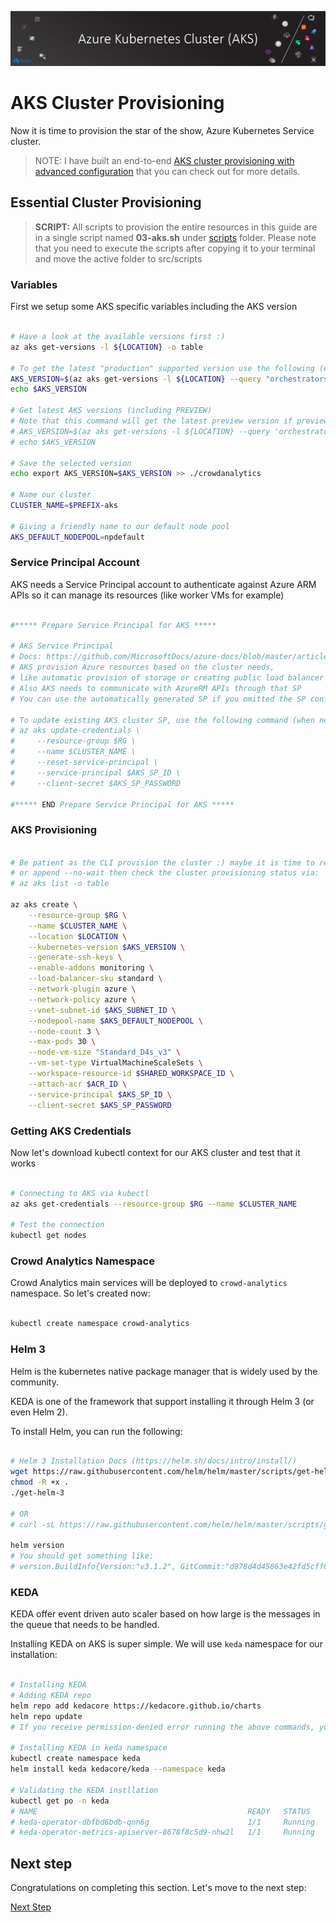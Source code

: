 ![banner](assets/banner.png)

# AKS Cluster Provisioning

Now it is time to provision the star of the show, Azure Kubernetes Service cluster.

>NOTE: I have built an end-to-end [AKS cluster provisioning with advanced configuration](https://aka.ms/aks-adv-provision) that you can check out for more details.

## Essential Cluster Provisioning

>**SCRIPT:** All scripts to provision the entire resources in this guide are in a single script named **03-aks.sh** under [scripts](../../src/scripts) folder. Please note that you need to execute the scripts after copying it to your terminal and move the active folder to src/scripts

### Variables

First we setup some AKS specific variables including the AKS version

```bash

# Have a look at the available versions first :)
az aks get-versions -l ${LOCATION} -o table

# To get the latest "production" supported version use the following (even if preview flag is activated):
AKS_VERSION=$(az aks get-versions -l ${LOCATION} --query "orchestrators[?isPreview==null].{Version:orchestratorVersion} | [-1]" -o tsv)
echo $AKS_VERSION

# Get latest AKS versions (including PREVIEW)
# Note that this command will get the latest preview version if preview flag is activated)
# AKS_VERSION=$(az aks get-versions -l ${LOCATION} --query 'orchestrators[-1].orchestratorVersion' -o tsv)
# echo $AKS_VERSION

# Save the selected version
echo export AKS_VERSION=$AKS_VERSION >> ./crowdanalytics

# Name our cluster
CLUSTER_NAME=$PREFIX-aks

# Giving a friendly name to our default node pool
AKS_DEFAULT_NODEPOOL=npdefault

```

### Service Principal Account

AKS needs a Service Principal account to authenticate against Azure ARM APIs so it can manage its resources (like worker VMs for example)

```bash

#***** Prepare Service Principal for AKS *****

# AKS Service Principal
# Docs: https://github.com/MicrosoftDocs/azure-docs/blob/master/articles/aks/kubernetes-service-principal.md
# AKS provision Azure resources based on the cluster needs, 
# like automatic provision of storage or creating public load balancer
# Also AKS needs to communicate with AzureRM APIs through that SP
# You can use the automatically generated SP if you omitted the SP configuration in AKS creation process

# To update existing AKS cluster SP, use the following command (when needed):
# az aks update-credentials \
#     --resource-group $RG \
#     --name $CLUSTER_NAME \
#     --reset-service-principal \
#     --service-principal $AKS_SP_ID \
#     --client-secret $AKS_SP_PASSWORD

#***** END Prepare Service Principal for AKS *****

```

### AKS Provisioning

```bash

# Be patient as the CLI provision the cluster :) maybe it is time to refresh your cup of coffee
# or append --no-wait then check the cluster provisioning status via:
# az aks list -o table

az aks create \
    --resource-group $RG \
    --name $CLUSTER_NAME \
    --location $LOCATION \
    --kubernetes-version $AKS_VERSION \
    --generate-ssh-keys \
    --enable-addons monitoring \
    --load-balancer-sku standard \
    --network-plugin azure \
    --network-policy azure \
    --vnet-subnet-id $AKS_SUBNET_ID \
    --nodepool-name $AKS_DEFAULT_NODEPOOL \
    --node-count 3 \
    --max-pods 30 \
    --node-vm-size "Standard_D4s_v3" \
    --vm-set-type VirtualMachineScaleSets \
    --workspace-resource-id $SHARED_WORKSPACE_ID \
    --attach-acr $ACR_ID \
    --service-principal $AKS_SP_ID \
    --client-secret $AKS_SP_PASSWORD

```

### Getting AKS Credentials

Now let's download kubectl context for our AKS cluster and test that it works

```bash

# Connecting to AKS via kubectl
az aks get-credentials --resource-group $RG --name $CLUSTER_NAME

# Test the connection
kubectl get nodes

```

### Crowd Analytics Namespace

Crowd Analytics main services will be deployed to ```crowd-analytics``` namespace. So let's created now:

```bash

kubectl create namespace crowd-analytics

```

### Helm 3

Helm is the kubernetes native package manager that is widely used by the community.

KEDA is one of the framework that support installing it through Helm 3 (or even Helm 2).

To install Helm, you can run the following:

```bash

# Helm 3 Installation Docs (https://helm.sh/docs/intro/install/)
wget https://raw.githubusercontent.com/helm/helm/master/scripts/get-helm-3
chmod -R +x .
./get-helm-3

# OR
# curl -sL https://raw.githubusercontent.com/helm/helm/master/scripts/get-helm-3 | sudo bash

helm version
# You should get something like:
# version.BuildInfo{Version:"v3.1.2", GitCommit:"d878d4d45863e42fd5cff6743294a11d28a9abce", GitTreeState:"clean", GoVersion:"go1.13.8"}

```

### KEDA

KEDA offer event driven auto scaler based on how large is the messages in the queue that needs to be handled.

Installing KEDA on AKS is super simple. We will use ```keda``` namespace for our installation:

```bash

# Installing KEDA
# Adding KEDA repo
helm repo add kedacore https://kedacore.github.io/charts
helm repo update
# If you receive permission-denied error running the above commands, you can try them with sudo before each command

# Installing KEDA in keda namespace
kubectl create namespace keda
helm install keda kedacore/keda --namespace keda

# Validating the KEDA instllation
kubectl get po -n keda
# NAME                                               READY   STATUS    RESTARTS   AGE
# keda-operator-dbfbd6bdb-qnn6g                      1/1     Running   0          35s
# keda-operator-metrics-apiserver-8678f8c5d9-nhw2l   1/1     Running   0          35s

```

## Next step

Congratulations on completing this section. Let's move to the next step:

[Next Step](../04-iot/)
